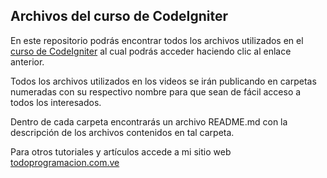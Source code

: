 <h2>Archivos del curso de CodeIgniter</h2>
<p>
	En este repositorio podrás encontrar todos los archivos utilizados en el <a href="http://todoprogramacion.com.ve/cursos/codeigniter">curso de CodeIgniter</a> al cual podrás acceder haciendo clic al enlace anterior.
</p>
<p>
	Todos los archivos utilizados en los videos se irán publicando en carpetas numeradas con su respectivo nombre para que sean de fácil acceso a todos los interesados.
</p>
<p>
	Dentro de cada carpeta encontrarás un archivo README.md con la descripción de los archivos contenidos en tal carpeta.
</p>
<p>Para otros tutoriales y artículos accede a mi sitio web <a href="http://todoprogramacion.com.ve">todoprogramacion.com.ve</a></p>
